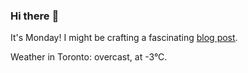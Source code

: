 ### Hi there :wave:

It's Monday! I might be crafting a fascinating [blog post](https://www.benjaminwuethrich.dev).

Weather in Toronto: overcast, at -3°C.
